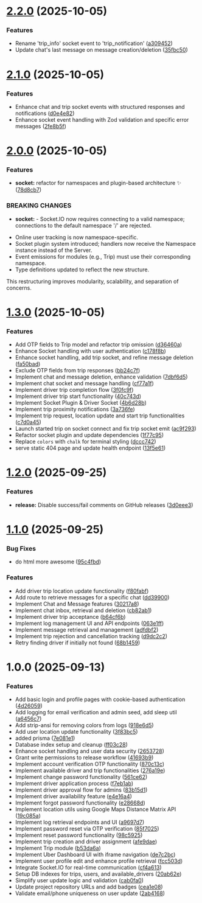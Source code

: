 # [2.2.0](https://github.com/Alpha-Bytes-Department/uber-server/compare/v2.1.0...v2.2.0) (2025-10-05)


### Features

* Rename 'trip_info' socket event to 'trip_notification' ([a309452](https://github.com/Alpha-Bytes-Department/uber-server/commit/a309452138ed39186fc87342787583263de3de38))
* Update chat's last message on message creation/deletion ([35fbc50](https://github.com/Alpha-Bytes-Department/uber-server/commit/35fbc5064c791a6e792db113581dbed81cdd9c0a))

# [2.1.0](https://github.com/Alpha-Bytes-Department/uber-server/compare/v2.0.0...v2.1.0) (2025-10-05)


### Features

* Enhance chat and trip socket events with structured responses and notifications ([d0e4e82](https://github.com/Alpha-Bytes-Department/uber-server/commit/d0e4e8242a883d8131ec3c842e199a8322bae9af))
* Enhance socket event handling with Zod validation and specific error messages ([2fe8b5f](https://github.com/Alpha-Bytes-Department/uber-server/commit/2fe8b5fe489e5754f0102ad0caa7a26bb4f2c4a3))

# [2.0.0](https://github.com/Alpha-Bytes-Department/uber-server/compare/v1.3.0...v2.0.0) (2025-10-05)


### Features

* **socket:** refactor for namespaces and plugin-based architecture ✨ ([78d8cb7](https://github.com/Alpha-Bytes-Department/uber-server/commit/78d8cb73b6e263bbefbf0af4a7d891f66315642d))


### BREAKING CHANGES

* **socket:** - Socket.IO now requires connecting to a valid namespace; connections to the default namespace '/' are rejected.
- Online user tracking is now namespace-specific.
- Socket plugin system introduced; handlers now receive the Namespace instance instead of the Server.
- Event emissions for modules (e.g., Trip) must use their corresponding namespace.
- Type definitions updated to reflect the new structure.

This restructuring improves modularity, scalability, and separation of concerns.

# [1.3.0](https://github.com/Alpha-Bytes-Department/uber-server/compare/v1.2.0...v1.3.0) (2025-10-05)


### Features

* Add OTP fields to Trip model and refactor trip omission ([d36460a](https://github.com/Alpha-Bytes-Department/uber-server/commit/d36460a45ee00be028acd480cee44e29e9c84d20))
* Enhance Socket handling with user authentication ([c178f8b](https://github.com/Alpha-Bytes-Department/uber-server/commit/c178f8b751d28794724af2bfbfc56ce983f56a04))
* Enhance socket handling, add trip socket, and refine message deletion ([fa50bad](https://github.com/Alpha-Bytes-Department/uber-server/commit/fa50bad0e431e7b0d8767e09532e0ebbb0d7feb1))
* Exclude OTP fields from trip responses ([bb24c7f](https://github.com/Alpha-Bytes-Department/uber-server/commit/bb24c7f4318749938b23bfa5d8583ab30ef880e8))
* Implement chat and message deletion, enhance validation ([7dbf6d5](https://github.com/Alpha-Bytes-Department/uber-server/commit/7dbf6d5396077bc5d3c7e635446cb8cfca26e46f))
* Implement chat socket and message handling ([cf77a1f](https://github.com/Alpha-Bytes-Department/uber-server/commit/cf77a1f5b7245ab1ce9b8a746072a338b1a37c69))
* Implement driver trip completion flow ([3f0fc9f](https://github.com/Alpha-Bytes-Department/uber-server/commit/3f0fc9f51f3c3aa5159ad3d722e8baf09e5a6f72))
* Implement driver trip start functionality ([40c743d](https://github.com/Alpha-Bytes-Department/uber-server/commit/40c743d15cd26970c29d35fc4ccba247f5d118cd))
* Implement Socket Plugin & Driver Socket ([4b6d28b](https://github.com/Alpha-Bytes-Department/uber-server/commit/4b6d28be5beb66a399f9bc68f4235ac0951ceb27))
* Implement trip proximity notifications ([3a736fe](https://github.com/Alpha-Bytes-Department/uber-server/commit/3a736fe40b8206b1480282483f582f179f8c4068))
* Implement trip request, location update and start trip functionalities ([c7d0a45](https://github.com/Alpha-Bytes-Department/uber-server/commit/c7d0a455f1e84670703a0cdba8d3089a6c789126))
* Launch started trip on socket connect and fix trip socket emit ([ac9f293](https://github.com/Alpha-Bytes-Department/uber-server/commit/ac9f2935243af6b2d767ad3620183a3096c59708))
* Refactor socket plugin and update dependencies ([1f77c95](https://github.com/Alpha-Bytes-Department/uber-server/commit/1f77c952d74c5b5bbe74b9b2a6e7d2a707aede99))
* Replace `colors` with `chalk` for terminal styling ([dccc742](https://github.com/Alpha-Bytes-Department/uber-server/commit/dccc74236f21e189823583e3da53ebd506245ac5))
* serve static 404 page and update health endpoint ([13f5e61](https://github.com/Alpha-Bytes-Department/uber-server/commit/13f5e61e956c6f92d36518318727d40ad5c88185))

# [1.2.0](https://github.com/Alpha-Bytes-Department/uber-server/compare/v1.1.0...v1.2.0) (2025-09-25)


### Features

* **release:** Disable success/fail comments on GitHub releases ([3d0eee3](https://github.com/Alpha-Bytes-Department/uber-server/commit/3d0eee3229737c4e2bc09d9d9de9d7226981eed9))

# [1.1.0](https://github.com/Alpha-Bytes-Department/uber-server/compare/v1.0.0...v1.1.0) (2025-09-25)


### Bug Fixes

* do html more awesome ([95c4fbd](https://github.com/Alpha-Bytes-Department/uber-server/commit/95c4fbd982362e23dff6a76b1d9086e3874de544))


### Features

* Add driver trip location update functionality ([f80fabf](https://github.com/Alpha-Bytes-Department/uber-server/commit/f80fabf44af36518ed2cbd204c377b7661cc6976))
* Add route to retrieve messages for a specific chat ([dd39900](https://github.com/Alpha-Bytes-Department/uber-server/commit/dd399005cee115a74441727aacb597f36efed621))
* Implement Chat and Message features ([30217a8](https://github.com/Alpha-Bytes-Department/uber-server/commit/30217a81d2196406de22ece63cc4a2112b9c29cb))
* Implement chat inbox, retrieval and deletion ([cb82ab1](https://github.com/Alpha-Bytes-Department/uber-server/commit/cb82ab176ced48c8d009152b8f48e0734d1a091b))
* Implement driver trip acceptance ([b64cf6b](https://github.com/Alpha-Bytes-Department/uber-server/commit/b64cf6b43444bcccf528ddf1bf8199099198507b))
* Implement log management UI and API endpoints ([063e1ff](https://github.com/Alpha-Bytes-Department/uber-server/commit/063e1ff524d2112f14f7b1524f2d2da9cdc9fa36))
* Implement message retrieval and management ([adfdbf2](https://github.com/Alpha-Bytes-Department/uber-server/commit/adfdbf2c8cdf45aa78b0fd468778197b04b2e343))
* Implement trip rejection and cancellation tracking ([d9dc2c2](https://github.com/Alpha-Bytes-Department/uber-server/commit/d9dc2c2718db5f654ce94a767d7a6abbd6791d4d))
* Retry finding driver if initially not found ([68b1459](https://github.com/Alpha-Bytes-Department/uber-server/commit/68b1459bfe1bfde0474d247c97b95efc9f7e5646))

# 1.0.0 (2025-09-13)


### Features

* Add basic login and profile pages with cookie-based authentication ([4d26059](https://github.com/Alpha-Bytes-Department/uber-server/commit/4d260594914f57cb0391b63215f0d52447591924))
* Add logging for email verification and admin seed, add sleep util ([a6456c7](https://github.com/Alpha-Bytes-Department/uber-server/commit/a6456c78d6d3e38127f20345be4b354d14481b0d))
* Add strip-ansi for removing colors from logs ([918e6d5](https://github.com/Alpha-Bytes-Department/uber-server/commit/918e6d5847f37d4535dee3898258542656d55724))
* Add user location update functionality ([3f83bc5](https://github.com/Alpha-Bytes-Department/uber-server/commit/3f83bc5a4125961a65934297d50a16ae706151ee))
* added prisma ([7e081e1](https://github.com/Alpha-Bytes-Department/uber-server/commit/7e081e17930319d41382091d845ad34f4c9b155c))
* Database index setup and cleanup ([ff03c28](https://github.com/Alpha-Bytes-Department/uber-server/commit/ff03c28254ab61cff8ca7cd2805d7fb913db2f6c))
* Enhance socket handling and user data security ([2653728](https://github.com/Alpha-Bytes-Department/uber-server/commit/2653728688e0c673dc9d9e80fc5f29e8b5bc1e75))
* Grant write permissions to release workflow ([41693b9](https://github.com/Alpha-Bytes-Department/uber-server/commit/41693b9bc1f5c86862045c53f50b183f70a892f2))
* Implement account verification OTP functionality ([870c13c](https://github.com/Alpha-Bytes-Department/uber-server/commit/870c13ca23f849e48e7e4adeca8724d4e72a3a8d))
* Implement available driver and trip functionalities ([276a19e](https://github.com/Alpha-Bytes-Department/uber-server/commit/276a19ed7b8d4327c026d3ed1df0a260470e917a))
* Implement change password functionality ([561ce62](https://github.com/Alpha-Bytes-Department/uber-server/commit/561ce6299a321686d409a810395175e381ae355c))
* Implement driver application process ([f7eb1ab](https://github.com/Alpha-Bytes-Department/uber-server/commit/f7eb1ab8051c6976eea7de47b5bfdd5763aa174a))
* Implement driver approval flow for admins ([83b15d1](https://github.com/Alpha-Bytes-Department/uber-server/commit/83b15d10982ea6894f11ec804779c214f02662be))
* Implement driver availability feature ([e4e16a4](https://github.com/Alpha-Bytes-Department/uber-server/commit/e4e16a45ff376761f312553a7369bec524153470))
* Implement forgot password functionality ([e28668d](https://github.com/Alpha-Bytes-Department/uber-server/commit/e28668d11e911153e4e6feaf17091e5dbaeda988))
* Implement location utils using Google Maps Distance Matrix API ([19c085a](https://github.com/Alpha-Bytes-Department/uber-server/commit/19c085a295428a5208f6e1d90a56ba1a06c1b046))
* Implement log retrieval endpoints and UI ([a9697d7](https://github.com/Alpha-Bytes-Department/uber-server/commit/a9697d7d9361a9fb79cd37247da57ecdb5b212fa))
* Implement password reset via OTP verification ([85f7025](https://github.com/Alpha-Bytes-Department/uber-server/commit/85f7025b606c8cd27c7f986fc9afeae3a7fe4c0b))
* Implement reset password functionality ([98c5925](https://github.com/Alpha-Bytes-Department/uber-server/commit/98c5925816c2f96077bee09e848ff9661b4dca46))
* Implement trip creation and driver assignment ([afe9dae](https://github.com/Alpha-Bytes-Department/uber-server/commit/afe9dae25a7baa4f8b7993db4bb495cf1f5d9ef5))
* Implement Trip module ([b53da6a](https://github.com/Alpha-Bytes-Department/uber-server/commit/b53da6a45cf14317f136d5cb55c6e07ca9ab3a87))
* Implement Uber Dashboard UI with iframe navigation ([de7c2bc](https://github.com/Alpha-Bytes-Department/uber-server/commit/de7c2bc77ff7638b13ee04f0a6f75f2f1fb198b3))
* Implement user profile edit and enhance profile retrieval ([fcc503d](https://github.com/Alpha-Bytes-Department/uber-server/commit/fcc503d181b9f84fcb13178b9e656f5d971595c8))
* Integrate Socket.IO for real-time communication ([cf4a613](https://github.com/Alpha-Bytes-Department/uber-server/commit/cf4a61329e78e9d504eed155686fac4eacb3fc6a))
* Setup DB indexes for trips, users, and available_drivers ([20ab62e](https://github.com/Alpha-Bytes-Department/uber-server/commit/20ab62e5ae1d21b64bca3cc2996a4051fe8061c0))
* Simplify user update logic and validation ([cab0fa0](https://github.com/Alpha-Bytes-Department/uber-server/commit/cab0fa0728fee90bda867c598f6a9563414ae4c0))
* Update project repository URLs and add badges ([cea1e08](https://github.com/Alpha-Bytes-Department/uber-server/commit/cea1e08f9b7174479184c8516da86caf53c85366))
* Validate email/phone uniqueness on user update ([2ab4168](https://github.com/Alpha-Bytes-Department/uber-server/commit/2ab41681c4cc7a9b2ebbbc9896f4b78427476a16))
